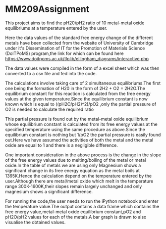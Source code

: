 # MM209Assignment
This project aims to find the pH20/pH2 ratio of 10 metal-metal oxide equilibriums at a temperature entered by the user.

Here the data values of the standard free energy change of the different metals have been collected from the website of University of Cambridge under it's Dissemination of IT for the Promotion of Materials Science (DoITPoMS) program,the link for which can be found here https://www.doitpoms.ac.uk/tlplib/ellingham_diagrams/interactive.php

The data values were compiled in the form of a excel sheet which was then converted to a csv file and fed into the code.

The calculations involve taking care of 2 simultaneous equilibriums.The first one being the formation of H20 in the form of 2H2 + O2 = 2H2O.The equilibrium constant for this reaction is calculated from the free energy values at the given temperature.Since the equilibrium constant is now known which is equal to ((pH2O/pH2)^2)/pO2 ,only the partial pressure of O2 is needed to calculate the required ratio

This partial pressure is found out by the metal-metal oxide equilibrium whose equilibrium constant is calculated from its free energy values at the specified temperature using the same procedure as above.Since the equilibrium constant is nothing but 1/pO2 the partial pressure is easily found out.Here we have assumed the activities of both the metal and the metal oxide are equal to 1 and there is a negligible difference.

One important consideration in the above process is the change in the slope of the free energy values due to melting/boiling of the metal or metal oxide.In the table of metals we are using only Magnesium shows a significant change in its free energy equation as the metal boils at 1365K.Hence the calculation depend on the temperature entered by the user.Although there are metal/metal oxide which melt in the temperature range 300K-1600K,their slopes remain largely unchanged and only magnesium shows a significant difference.

For running the code,the user needs to run the iPython notebook and enter the temperature value.The output contains a data frame which contains the free energy value,metal-metal oxide equilibrium constant,pO2 and pH2O/pH2 values for each of the metals.A bar graph is drawn to also visualise the obtained values.
